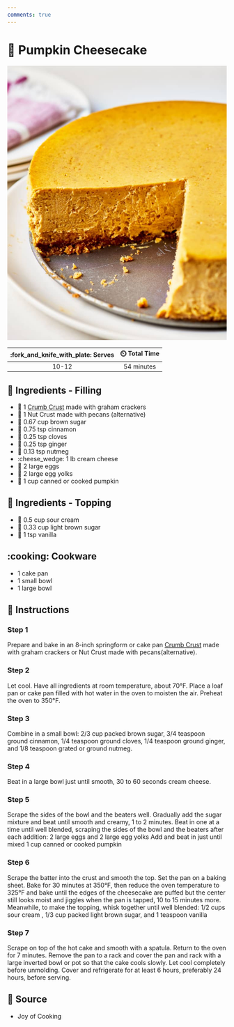 ```yaml
---
comments: true
---
```

# :pie: Pumpkin Cheesecake

![Pumpkin Cheesecake](../assets/images/pumpkin-cheesecake.jpg)

| :fork_and_knife_with_plate: Serves | :timer_clock: Total Time |
|:----------------------------------:|:-----------------------: |
| 10-12 | 54 minutes |

## :salt: Ingredients - Filling

- :pie: 1 [Crumb Crust][1] made with graham crackers
- :pie: 1 Nut Crust made with pecans (alternative)
- :maple_leaf: 0.67 cup brown sugar
- :custard: 0.75 tsp cinnamon
- :chestnut: 0.25 tsp cloves
- :sweet_potato: 0.25 tsp ginger
- :chestnut: 0.13 tsp nutmeg
- :cheese_wedge: 1 lb cream cheese
- :egg: 2 large eggs
- :egg: 2 large egg yolks
- :jack_o_lantern: 1 cup canned or cooked pumpkin

## :salt: Ingredients - Topping

- :rice: 0.5 cup sour cream
- :maple_leaf: 0.33 cup light brown sugar
- :icecream: 1 tsp vanilla

## :cooking: Cookware

- 1 cake pan
- 1 small bowl
- 1 large bowl

## :pencil: Instructions

### Step 1

Prepare and bake in an 8-inch springform or cake pan [Crumb Crust][1] made with graham crackers or Nut Crust made with
pecans(alternative).

### Step 2

Let cool. Have all ingredients at room temperature, about 70°F. Place a loaf pan or cake pan filled with hot water in
the oven to moisten the air. Preheat the oven to 350°F.

### Step 3

Combine in a small bowl: 2/3 cup packed brown sugar, 3/4 teaspoon ground cinnamon, 1/4 teaspoon ground cloves, 1/4
teaspoon ground ginger, and 1/8 teaspoon grated or ground nutmeg.

### Step 4

Beat in a large bowl just until smooth, 30 to 60 seconds cream cheese.

### Step 5

Scrape the sides of the bowl and the beaters well. Gradually add the sugar mixture and beat until smooth and creamy, 1
to 2 minutes. Beat in one at a time until well blended, scraping the sides of the bowl and the beaters after each
addition: 2 large eggs and 2 large egg yolks Add and beat in just until mixed 1 cup canned or cooked pumpkin

### Step 6

Scrape the batter into the crust and smooth the top. Set the pan on a baking sheet. Bake for 30 minutes at 350°F, then
reduce the oven temperature to 325°F and bake until the edges of the cheesecake are puffed but the center still looks
moist and jiggles when the pan is tapped, 10 to 15 minutes more. Meanwhile, to make the topping, whisk together until
well blended: 1/2 cups sour cream , 1/3 cup packed light brown sugar, and 1 teaspoon vanilla

### Step 7

Scrape on top of the hot cake and smooth with a spatula. Return to the oven for 7 minutes. Remove the pan to a rack and
cover the pan and rack with a large inverted bowl or pot so that the cake cools slowly. Let cool completely before
unmolding. Cover and refrigerate for at least 6 hours, preferably 24 hours, before serving.

## :link: Source

- Joy of Cooking

[1]: <../ingredients/crumb-crust.md>
